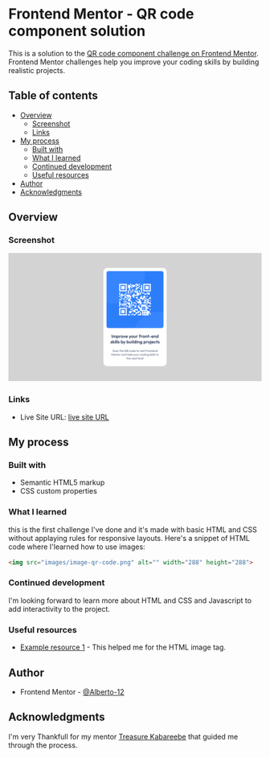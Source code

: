 # Frontend Mentor - QR code component solution

This is a solution to the [QR code component challenge on Frontend Mentor](https://www.frontendmentor.io/solutions/qrcodecomponent-THu2y94KOB). Frontend Mentor challenges help you improve your coding skills by building realistic projects. 

## Table of contents

- [Overview](#overview)
  - [Screenshot](#screenshot)
  - [Links](#links)
- [My process](#my-process)
  - [Built with](#built-with)
  - [What I learned](#what-i-learned)
  - [Continued development](#continued-development)
  - [Useful resources](#useful-resources)
- [Author](#author)
- [Acknowledgments](#acknowledgments)

## Overview

### Screenshot

![](./images/Screenshot%202022-12-08%20at%2014-50-43%20Document.png)




### Links

- Live Site URL: [live site URL](https://alberto-12.github.io/qr-code-component/)

## My process

### Built with

- Semantic HTML5 markup
- CSS custom properties

### What I learned

this is the first challenge I've done and it's made with basic HTML and CSS without applaying rules for responsive layouts. Here's a snippet of HTML code where I'learned how to use images:

```html
<img src="images/image-qr-code.png" alt="" width="288" height="288">
```

### Continued development

I'm looking forward to learn more about HTML and CSS and Javascript to add interactivity to the project.

### Useful resources

- [Example resource 1](https://www.w3schools.com/tags/tag_img.asp) - This helped me for the HTML image tag.

## Author


- Frontend Mentor - [@Alberto-12](https://www.frontendmentor.io/profile/Alberto-12)

## Acknowledgments

I'm very Thankfull for my mentor [Treasure Kabareebe](https://github.com/trekab) that guided me through the process.